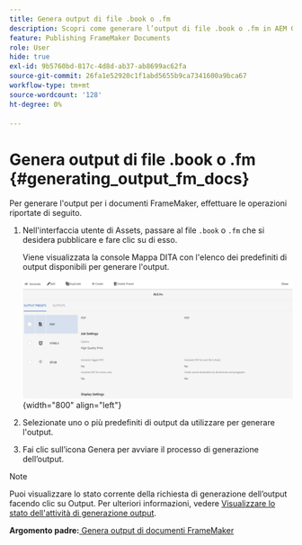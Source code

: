 ```yaml
---
title: Genera output di file .book o .fm
description: Scopri come generare l’output di file .book o .fm in AEM Guides.
feature: Publishing FrameMaker Documents
role: User
hide: true
exl-id: 9b5760bd-817c-4d8d-ab37-ab8699ac62fa
source-git-commit: 26fa1e52920c1f1abd5655b9ca7341600a9bca67
workflow-type: tm+mt
source-wordcount: '128'
ht-degree: 0%

---
```


# Genera output di file .book o .fm {#generating_output_fm_docs}

Per generare l&#39;output per i documenti FrameMaker, effettuare le operazioni riportate di seguito.

1. Nell&#39;interfaccia utente di Assets, passare al file `.book` o `.fm` che si desidera pubblicare e fare clic su di esso.

   Viene visualizzata la console Mappa DITA con l&#39;elenco dei predefiniti di output disponibili per generare l&#39;output.

   ![](images/publish-fm-doc.png){width="800" align="left"}

1. Selezionate uno o più predefiniti di output da utilizzare per generare l&#39;output.

1. Fai clic sull’icona Genera per avviare il processo di generazione dell’output.


>[!NOTE]
>
> Puoi visualizzare lo stato corrente della richiesta di generazione dell’output facendo clic su Output. Per ulteriori informazioni, vedere [Visualizzare lo stato dell&#39;attività di generazione output](fm-output-view-status.md).

**Argomento padre:**[ Genera output di documenti FrameMaker](fm-output-generatation.md)
